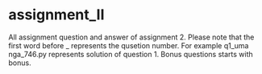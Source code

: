 # assignment_II

All assignment question and answer of assignment 2. Please note                                                                                                                                   that the first word before _ represents the qusetion number. For example q1_uma                                                                                                                                  nga_746.py represents solution of question 1. Bonus questions starts with bonus.    